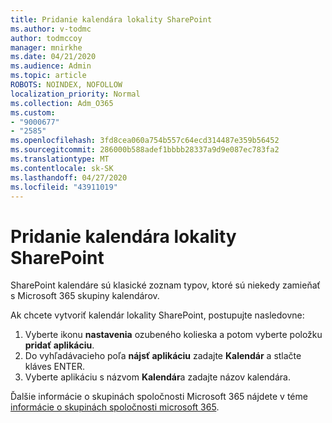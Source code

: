 ```yaml
---
title: Pridanie kalendára lokality SharePoint
ms.author: v-todmc
author: todmccoy
manager: mnirkhe
ms.date: 04/21/2020
ms.audience: Admin
ms.topic: article
ROBOTS: NOINDEX, NOFOLLOW
localization_priority: Normal
ms.collection: Adm_O365
ms.custom:
- "9000677"
- "2585"
ms.openlocfilehash: 3fd8cea060a754b557c64ecd314487e359b56452
ms.sourcegitcommit: 286000b588adef1bbbb28337a9d9e087ec783fa2
ms.translationtype: MT
ms.contentlocale: sk-SK
ms.lasthandoff: 04/27/2020
ms.locfileid: "43911019"
---
```

# <a name="add-a-sharepoint-calendar"></a>Pridanie kalendára lokality SharePoint

SharePoint kalendáre sú klasické zoznam typov, ktoré sú niekedy zamieňať s Microsoft 365 skupiny kalendárov.
 
Ak chcete vytvoriť kalendár lokality SharePoint, postupujte nasledovne:
 
1.  Vyberte ikonu **nastavenia** ozubeného kolieska a potom vyberte položku **pridať aplikáciu**.
2.  Do vyhľadávacieho poľa **nájsť aplikáciu** zadajte **Kalendár** a stlačte kláves ENTER.
3.  Vyberte aplikáciu s názvom **Kalendár**a zadajte názov kalendára.

Ďalšie informácie o skupinách spoločnosti Microsoft 365 nájdete v téme [informácie o skupinách spoločnosti microsoft 365](https://support.office.com/article/Learn-about-Office-365-groups-b565caa1-5c40-40ef-9915-60fdb2d97fa2).

